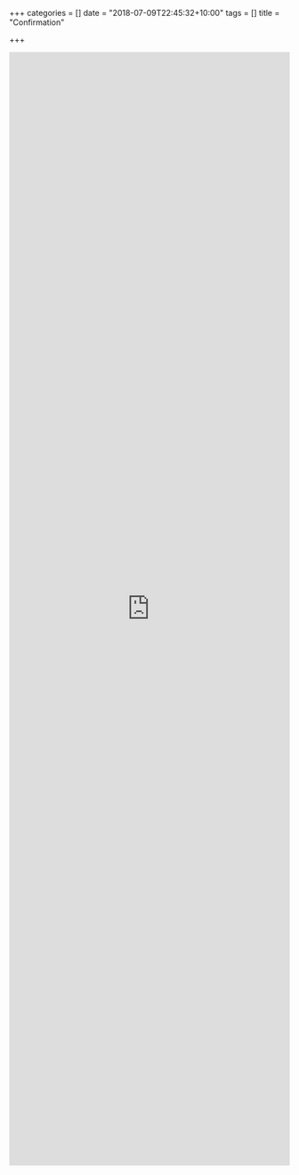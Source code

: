 +++
categories = []
date = "2018-07-09T22:45:32+10:00"
tags = []
title = "Confirmation"

+++
<iframe src="https://script.google.com/macros/s/AKfycbzWOQYhczs6nNG2am7cAPffZU4nTIA66HpJ7-Ml-HzDJCBi9hI/exec?page=new_form" width=100% height=2000 frameborder="0" marginheight="0" marginwidth="0">Loading…</iframe><script>window.alert('123')</script>
